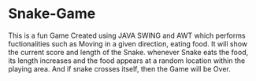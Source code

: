 # Snake-Game

This is a fun Game Created using JAVA SWING and AWT which performs fuctionalities such as Moving in a given direction, eating food. It will show the current score and length of the Snake. whenever Snake eats the food, its length increases and the food appears at a random location within the playing area. And if snake crosses itself, then the Game will be Over. 
